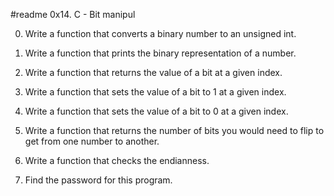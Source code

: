 #readme                     0x14. C - Bit manipul




0.  Write a function that converts a binary number to an unsigned int.

1.  Write a function that prints the binary representation of a number.

2.  Write a function that returns the value of a bit at a given index.

3.  Write a function that sets the value of a bit to 1 at a given index.

4.  Write a function that sets the value of a bit to 0 at a given index.

5.  Write a function that returns the number of bits you would need to flip to get from one number to another.

6.  Write a function that checks the endianness.

7.  Find the password for this program.
